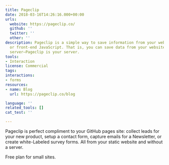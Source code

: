 ```yaml
---
title: Pageclip
date: 2018-03-16T14:26:16.000+00:00
urls:
  website: https://pageclip.co/
  github: ''
  twitter: ''
  other: ''
description: Pageclip is a simple way to save information from your website via forms
  or front-end JavaScript. That is, you can save data from your website without a
  server—Pageclip is your server.
tools:
- Interaction
license: Commercial
tags:
interactions:
- forms
resources:
- name: Blog
  url: https://pageclip.co/blog

language: ''
related_tools: []
cat_test: ''

---
```

Pageclip is perfect compliment to your GitHub pages site: collect leads for your new product, setup a contact form, capture emails for a Newsletter, or create white-Labeled survey forms. All from your static website and without a server.

Free plan for small sites.
